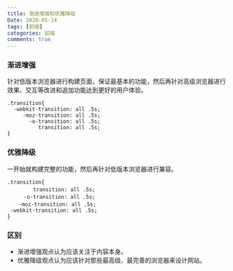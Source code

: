 ```yaml
---
title: 渐进增强和优雅降级
Date: 2020-05-14
tags: [前端]
categories: 前端
comments: true
---
```


### 渐进增强
针对低版本浏览器进行构建页面，保证最基本的功能，然后再针对高级浏览器进行效果、交互等改进和追加功能达到更好的用户体验。
```
.transition{
  -webkit-transition: all .5s;
     -moz-transition: all .5s;
       -o-transition: all .5s;
          transition: all .5s;  
}
```

### 优雅降级
一开始就构建完整的功能，然后再针对低版本浏览器进行兼容。
```
.transition{ 
　　     transition: all .5s;
　　  -o-transition: all .5s;
  　-moz-transition: all .5s;
 -webkit-transition: all .5s;
}
```

### 区别
- 渐进增强观点认为应该关注于内容本身。
- 优雅降级观点认为应该针对那些最高级、最完善的浏览器来设计网站。